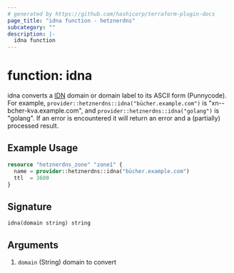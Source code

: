 ```yaml
---
# generated by https://github.com/hashicorp/terraform-plugin-docs
page_title: "idna function - hetznerdns"
subcategory: ""
description: |-
  idna function
---
```


# function: idna

idna converts a [IDN] domain or domain label to its ASCII form (Punnycode). For example, `provider::hetznerdns::idna("bücher.example.com")` is "xn--bcher-kva.example.com", and `provider::hetznerdns::idna("golang")` is "golang". If an error is encountered it will return an error and a (partially) processed result.

[IDN]: https://en.wikipedia.org/wiki/Internationalized_domain_name

## Example Usage

```terraform
resource "hetznerdns_zone" "zone1" {
  name = provider::hetznerdns::idna("bücher.example.com")
  ttl  = 3600
}
```

## Signature

<!-- signature generated by tfplugindocs -->
```text
idna(domain string) string
```

## Arguments

<!-- arguments generated by tfplugindocs -->
1. `domain` (String) domain to convert
